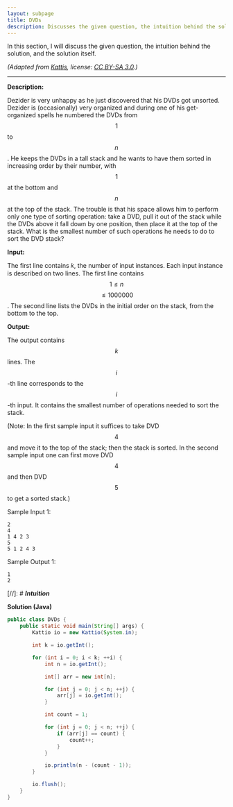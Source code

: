 ```yaml
---
layout: subpage
title: DVDs
description: Discusses the given question, the intuition behind the solution, and the solution itself
---
```


In this section, I will discuss the given question, the intuition behind the solution, and the
solution itself.

_(Adapted from [Kattis](https://open.kattis.com/problems/dvds), license:
[CC BY-SA 3.0](https://creativecommons.org/licenses/by-sa/3.0/).)_

---

**Description:**

Dezider is very unhappy as he just discovered that his DVDs got unsorted. Dezider
is (occasionally) very organized and during one of his get-organized spells he numbered
the DVDs from $$1$$ to $$n$$. He keeps the DVDs in a tall stack and he wants to have
them sorted in increasing order by their number, with $$1$$ at the bottom and $$n$$ at
the top of the stack. The trouble is that his space allows him to perform only one
type of sorting operation: take a DVD, pull it out of the stack while the DVDs
above it fall down by one position, then place it at the top of the stack. What
is the smallest number of such operations he needs to do to sort the DVD stack?

**Input:**

The first line contains 𝑘, the number of input instances. Each input instance is
described on two lines. The first line contains $$1 \leqslant n$$ $$\leqslant 1000000$$.
The second line lists the DVDs in the initial order on the stack, from the bottom to
the top.

**Output:**

The output contains $$k$$ lines. The $$i$$-th line corresponds to the $$i$$-th input.
It contains the smallest number of operations needed to sort the stack.

(Note: In the first sample input it suffices to take DVD $$4$$ and move it to the top of the
stack; then the stack is sorted. In the second sample input one can first move DVD $$4$$
and then DVD $$5$$ to get a sorted stack.)

Sample Input 1:
```
2
4
1 4 2 3
5
5 1 2 4 3
```

Sample Output 1:
```
1
2
```

[//]: # _**Intuition**_

**Solution (Java)**

```java
public class DVDs {
    public static void main(String[] args) {
        Kattio io = new Kattio(System.in);

        int k = io.getInt();

        for (int i = 0; i < k; ++i) {
            int n = io.getInt();

            int[] arr = new int[n];

            for (int j = 0; j < n; ++j) {
                arr[j] = io.getInt();
            }

            int count = 1;

            for (int j = 0; j < n; ++j) {
                if (arr[j] == count) {
                    count++;
                }
            }

            io.println(n - (count - 1));
        }

        io.flush();
    }
}
```
